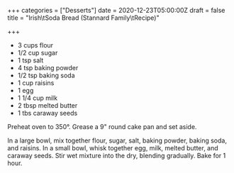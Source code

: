 +++
categories = ["Desserts"]
date = 2020-12-23T05:00:00Z
draft = false
title = "Irish\tSoda Bread (Stannard Family\tRecipe)"

+++
* 3 cups flour 
* 1/2 cup sugar 
* 1 tsp salt 
* 4 tsp baking powder 
* 1/2 tsp baking soda 
* 1 cup raisins 
* 1 egg 
* 1 1/4 cup milk 
* 2 tbsp melted butter 
* 1 tbs caraway seeds

Preheat oven to 350°. Grease a 9" round cake pan and set aside. 

In a large bowl, mix together flour, sugar, salt, baking powder, baking soda, and raisins. In a small bowl, whisk together egg, milk, melted butter, and caraway seeds. Stir wet mixture into the dry, blending gradually. Bake for 1 hour.